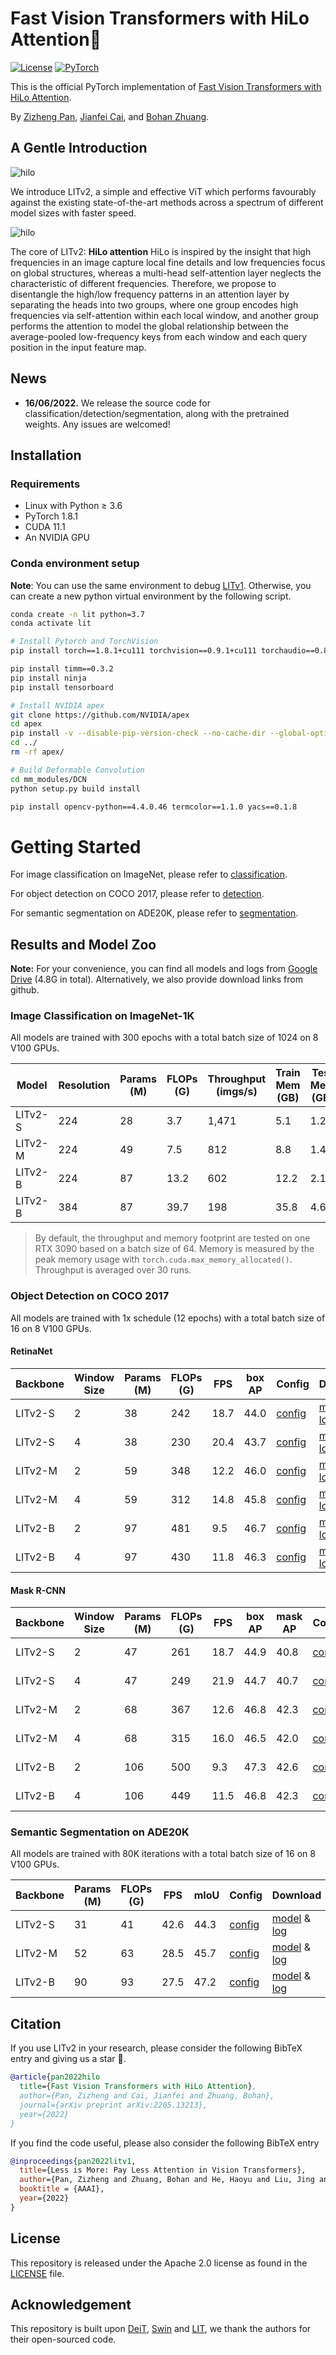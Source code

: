# Fast Vision Transformers  with HiLo Attention👋
[![License](https://img.shields.io/badge/License-Apache_2.0-blue.svg)](https://opensource.org/licenses/Apache-2.0) 
<a href="https://pytorch.org/get-started/locally/"><img alt="PyTorch" src="https://img.shields.io/badge/PyTorch-ee4c2c?logo=pytorch&logoColor=white"></a>

This is the official PyTorch implementation of [Fast Vision Transformers with HiLo Attention](https://arxiv.org/abs/2205.13213).

By [Zizheng Pan](https://scholar.google.com.au/citations?user=w_VMopoAAAAJ&hl=en), [Jianfei Cai](https://scholar.google.com/citations?user=N6czCoUAAAAJ&hl=en), and [Bohan Zhuang](https://scholar.google.com.au/citations?user=DFuDBBwAAAAJ).



## A Gentle Introduction

![hilo](.github/arch.png)


We introduce LITv2, a simple and effective ViT which performs favourably against the existing state-of-the-art methods across a spectrum of different model sizes with faster speed.

![hilo](.github/hilo.png)

The core of LITv2: **HiLo attention** HiLo is inspired by the insight that high frequencies in an image capture local fine details and low frequencies focus on global structures, whereas a multi-head self-attention layer neglects the characteristic of different frequencies. Therefore, we propose to disentangle the high/low frequency patterns in an attention layer by separating the heads into two groups, where one group encodes high frequencies via self-attention within each local window, and another group performs the attention to model the global relationship between the average-pooled low-frequency keys from each window and each query position in the input feature map. 



## News

- **16/06/2022.** We release the source code for classification/detection/segmentation, along with the pretrained weights. Any issues are welcomed!



## Installation

### Requirements

- Linux with Python ≥ 3.6
- PyTorch 1.8.1
- CUDA 11.1
- An NVIDIA GPU

### Conda environment setup

**Note**: You can use the same environment to debug [LITv1](https://github.com/ziplab/LIT). Otherwise, you can create a new python virtual environment by the following script.

```bash
conda create -n lit python=3.7
conda activate lit

# Install Pytorch and TorchVision
pip install torch==1.8.1+cu111 torchvision==0.9.1+cu111 torchaudio==0.8.1 -f https://download.pytorch.org/whl/torch_stable.html

pip install timm==0.3.2
pip install ninja
pip install tensorboard

# Install NVIDIA apex
git clone https://github.com/NVIDIA/apex
cd apex
pip install -v --disable-pip-version-check --no-cache-dir --global-option="--cpp_ext" --global-option="--cuda_ext" ./
cd ../
rm -rf apex/

# Build Deformable Convolution
cd mm_modules/DCN
python setup.py build install

pip install opencv-python==4.4.0.46 termcolor==1.1.0 yacs==0.1.8
```



# Getting Started

For image classification on ImageNet, please refer to [classification](https://github.com/ziplab/LITv2/tree/main/classification).

For object detection on COCO 2017, please refer to [detection](https://github.com/ziplab/LITv2/tree/main/detection).

For semantic segmentation on ADE20K, please refer to [segmentation](https://github.com/ziplab/LITv2/tree/main/segmentation).



## Results and Model Zoo

**Note:** For your convenience, you can find all models and logs from [Google Drive](https://drive.google.com/drive/folders/1VAtrPWEqxi-6q6luwEVdYvkBYedApwbU?usp=sharing) (4.8G in total). Alternatively, we also provide download links from github.

### Image Classification on ImageNet-1K

All models are trained with 300 epochs with a total batch size of 1024 on 8 V100 GPUs.

| Model   | Resolution | Params (M) | FLOPs (G) | Throughput (imgs/s) | Train Mem (GB) | Test Mem (GB) | Top-1 (%) | Download                                                     |
| ------- | ---------- | ---------- | --------- | ------------------- | -------------- | ------------- | --------- | ------------------------------------------------------------ |
| LITv2-S | 224        | 28         | 3.7       | 1,471               | 5.1            | 1.2           | 82.0      | [model](https://github.com/ziplab/LITv2/releases/download/v1.0/litv2_s.pth) & [log](https://github.com/ziplab/LITv2/releases/download/v1.0/litv2_s_log.txt) |
| LITv2-M | 224        | 49         | 7.5       | 812                 | 8.8            | 1.4           | 83.3      | [model](https://github.com/ziplab/LITv2/releases/download/v1.0/litv2_m.pth) & [log](https://github.com/ziplab/LITv2/releases/download/v1.0/litv2_m_log.txt) |
| LITv2-B | 224        | 87         | 13.2      | 602                 | 12.2           | 2.1           | 83.6      | [model](https://github.com/ziplab/LITv2/releases/download/v1.0/litv2_b.pth) & [log](https://github.com/ziplab/LITv2/releases/download/v1.0/litv2_b_log.txt) |
| LITv2-B | 384        | 87         | 39.7      | 198                 | 35.8           | 4.6           | 84.7      | [model](https://github.com/ziplab/LITv2/releases/download/v1.0/litv2_b_384.pth) |

> By default, the throughput and memory footprint are tested on one RTX 3090 based on a batch size of 64. Memory is measured by the peak memory usage with `torch.cuda.max_memory_allocated()`. Throughput is averaged over 30 runs.

### Object Detection on COCO 2017

All models are trained with 1x schedule (12 epochs) with a total batch size of 16 on 8 V100 GPUs.

#### RetinaNet

| Backbone | Window Size | Params (M) | FLOPs (G) | FPS  | box AP | Config                                                       | Download                                                     |
| -------- | ----------- | ---------- | --------- | ---- | ------ | ------------------------------------------------------------ | ------------------------------------------------------------ |
| LITv2-S  | 2           | 38         | 242       | 18.7 | 44.0   | [config](https://github.com/ziplab/LITv2/blob/main/detection/configs/litv2/retinanet_litv2_s_fpn_1x_coco.py) | [model](https://github.com/ziplab/LITv2/releases/download/v1.0/retinanet_litv2_s_fpn_1x_coco.pth) & [log](https://github.com/ziplab/LITv2/releases/download/v1.0/retinanet_litv2_s_fpn_1x_coco_log.json) |
| LITv2-S  | 4           | 38         | 230       | 20.4 | 43.7   | [config](https://github.com/ziplab/LITv2/blob/main/detection/configs/litv2/retinanet_litv2_s_fpn_1x_coco_ws_4.py) | [model](https://github.com/ziplab/LITv2/releases/download/v1.0/retinanet_litv2_s_fpn_1x_coco_ws_4.pth) & [log](https://github.com/ziplab/LITv2/releases/download/v1.0/retinanet_litv2_s_fpn_1x_coco_ws_4_log.json) |
| LITv2-M  | 2           | 59         | 348       | 12.2 | 46.0   | [config](https://github.com/ziplab/LITv2/blob/main/detection/configs/litv2/retinanet_litv2_m_fpn_1x_coco.py) | [model](https://github.com/ziplab/LITv2/releases/download/v1.0/retinanet_litv2_m_fpn_1x_coco.pth) & [log](https://github.com/ziplab/LITv2/releases/download/v1.0/retinanet_litv2_m_fpn_1x_coco_log.json) |
| LITv2-M  | 4           | 59         | 312       | 14.8 | 45.8   | [config](https://github.com/ziplab/LITv2/blob/main/detection/configs/litv2/retinanet_litv2_m_fpn_1x_coco_ws_4.py) | [model](https://github.com/ziplab/LITv2/releases/download/v1.0/retinanet_litv2_m_fpn_1x_coco_ws_4.pth) & [log](https://github.com/ziplab/LITv2/releases/download/v1.0/retinanet_litv2_m_fpn_1x_coco_ws_4_log.json) |
| LITv2-B  | 2           | 97         | 481       | 9.5  | 46.7   | [config](https://github.com/ziplab/LITv2/blob/main/detection/configs/litv2/retinanet_litv2_b_fpn_1x_coco.py) | [model](https://github.com/ziplab/LITv2/releases/download/v1.0/retinanet_litv2_b_fpn_1x_coco.pth) & [log](https://github.com/ziplab/LITv2/releases/download/v1.0/retinanet_litv2_b_fpn_1x_coco_log.json) |
| LITv2-B  | 4           | 97         | 430       | 11.8 | 46.3   | [config](https://github.com/ziplab/LITv2/blob/main/detection/configs/litv2/retinanet_litv2_b_fpn_1x_coco_ws_4.py) | [model](https://github.com/ziplab/LITv2/releases/download/v1.0/retinanet_litv2_b_fpn_1x_coco_ws_4.pth) & [log](https://github.com/ziplab/LITv2/releases/download/v1.0/retinanet_litv2_b_fpn_1x_coco_ws_4_log.json) |

#### Mask R-CNN

| Backbone | Window Size | Params (M) | FLOPs (G) | FPS  | box AP | mask AP | Config                                                       | Download                                                     |
| -------- | ----------- | ---------- | --------- | ---- | ------ | ------- | ------------------------------------------------------------ | ------------------------------------------------------------ |
| LITv2-S  | 2           | 47         | 261       | 18.7 | 44.9   | 40.8    | [config](https://github.com/ziplab/LITv2/blob/main/detection/configs/litv2/mask_rcnn_litv2_s_fpn_1x_coco.py) | [model](https://github.com/ziplab/LITv2/releases/download/v1.0/mask_rcnn_litv2_s_fpn_1x_coco.pth) & [log](https://github.com/ziplab/LITv2/releases/download/v1.0/mask_rcnn_litv2_s_fpn_1x_coco_log.json) |
| LITv2-S  | 4           | 47         | 249       | 21.9 | 44.7   | 40.7    | [config](https://github.com/ziplab/LITv2/blob/main/detection/configs/litv2/mask_rcnn_litv2_s_fpn_1x_coco_ws_4.py) | [model](https://github.com/ziplab/LITv2/releases/download/v1.0/mask_rcnn_litv2_s_fpn_1x_coco_ws_4.pth) & [log](https://github.com/ziplab/LITv2/releases/download/v1.0/mask_rcnn_litv2_s_fpn_1x_coco_ws_4_log.json) |
| LITv2-M  | 2           | 68         | 367       | 12.6 | 46.8   | 42.3    | [config](https://github.com/ziplab/LITv2/blob/main/detection/configs/litv2/mask_rcnn_litv2_m_fpn_1x_coco.py) | [model](https://github.com/ziplab/LITv2/releases/download/v1.0/mask_rcnn_litv2_m_fpn_1x_coco.pth) & [log](https://github.com/ziplab/LITv2/releases/download/v1.0/mask_rcnn_litv2_m_fpn_1x_coco_log.json) |
| LITv2-M  | 4           | 68         | 315       | 16.0 | 46.5   | 42.0    | [config](https://github.com/ziplab/LITv2/blob/main/detection/configs/litv2/mask_rcnn_litv2_m_fpn_1x_coco_ws_4.py) | [model](https://github.com/ziplab/LITv2/releases/download/v1.0/mask_rcnn_litv2_m_fpn_1x_coco_ws_4.pth) & [log](https://github.com/ziplab/LITv2/releases/download/v1.0/mask_rcnn_litv2_m_fpn_1x_coco_ws_4_log.json) |
| LITv2-B  | 2           | 106        | 500       | 9.3  | 47.3   | 42.6    | [config](https://github.com/ziplab/LITv2/blob/main/detection/configs/litv2/mask_rcnn_litv2_b_fpn_1x_coco.py) | [model](https://github.com/ziplab/LITv2/releases/download/v1.0/mask_rcnn_litv2_b_fpn_1x_coco.pth) & [log](https://github.com/ziplab/LITv2/releases/download/v1.0/mask_rcnn_litv2_b_fpn_1x_coco_log.json) |
| LITv2-B  | 4           | 106        | 449       | 11.5 | 46.8   | 42.3    | [config](https://github.com/ziplab/LITv2/blob/main/detection/configs/litv2/mask_rcnn_litv2_b_fpn_1x_coco_ws_4.py) | [model](https://github.com/ziplab/LITv2/releases/download/v1.0/mask_rcnn_litv2_b_fpn_1x_coco_ws_4.pth) & [log](https://github.com/ziplab/LITv2/releases/download/v1.0/mask_rcnn_litv2_b_fpn_1x_coco_ws_4_log.json) |

### Semantic Segmentation on ADE20K

All models are trained with 80K iterations with a total batch size of 16 on 8 V100 GPUs.

| Backbone | Params (M) | FLOPs (G) | FPS  | mIoU | Config                                                       | Download                                                     |
| -------- | ---------- | --------- | ---- | ---- | ------------------------------------------------------------ | ------------------------------------------------------------ |
| LITv2-S  | 31         | 41        | 42.6 | 44.3 | [config](https://github.com/ziplab/LITv2/blob/main/segmentation/configs/litv2/litv2_s_fpn_r50_512x512_80k_ade20k.py) | [model](https://github.com/ziplab/LITv2/releases/download/v1.0/litv2_s_fpn_r50_512x512_80k_ade20k.pth) & [log](https://github.com/ziplab/LITv2/releases/download/v1.0/litv2_s_fpn_r50_512x512_80k_ade20k_log.json) |
| LITv2-M  | 52         | 63        | 28.5 | 45.7 | [config](https://github.com/ziplab/LITv2/blob/main/segmentation/configs/litv2/litv2_m_fpn_r50_512x512_80k_ade20k.py) | [model](https://github.com/ziplab/LITv2/releases/download/v1.0/litv2_m_fpn_r50_512x512_80k_ade20k.pth) & [log](https://github.com/ziplab/LITv2/releases/download/v1.0/litv2_m_fpn_r50_512x512_80k_ade20k_log.json) |
| LITv2-B  | 90         | 93        | 27.5 | 47.2 | [config](https://github.com/ziplab/LITv2/blob/main/segmentation/configs/litv2/litv2_b_fpn_r50_512x512_80k_ade20k.py) | [model](https://github.com/ziplab/LITv2/releases/download/v1.0/litv2_b_fpn_r50_512x512_80k_ade20k.pth) & [log](https://github.com/ziplab/LITv2/releases/download/v1.0/litv2_b_fpn_r50_512x512_80k_ade20k_log.json) |



## Citation

If you use LITv2 in your research, please consider the following BibTeX entry and giving us a star 🌟.

```BibTeX
@article{pan2022hilo
  title={Fast Vision Transformers with HiLo Attention},
  author={Pan, Zizheng and Cai, Jianfei and Zhuang, Bohan},
  journal={arXiv preprint arXiv:2205.13213},
  year={2022}
}
```

If you find the code useful, please also consider the following BibTeX entry

```BibTeX
@inproceedings{pan2022litv1,
  title={Less is More: Pay Less Attention in Vision Transformers},
  author={Pan, Zizheng and Zhuang, Bohan and He, Haoyu and Liu, Jing and Cai, Jianfei},
  booktitle = {AAAI},
  year={2022}
}
```



## License

This repository is released under the Apache 2.0 license as found in the [LICENSE](https://github.com/ziplab/LITv2/blob/main/LICENSE) file.



## Acknowledgement

This repository is built upon [DeiT](https://github.com/facebookresearch/deit), [Swin](https://github.com/microsoft/Swin-Transformer) and [LIT](https://github.com/ziplab/LIT), we thank the authors for their open-sourced code.

